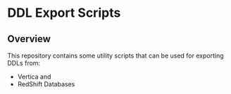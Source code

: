 # DDL Export Scripts


## Overview

This repository contains some utility scripts that can be used for exporting DDLs from:
- Vertica and 
- RedShift Databases
